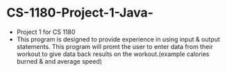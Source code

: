 # CS-1180-Project-1-Java-
 * Project 1 for CS 1180
 * This program is designed to provide experience in using input & output statements.
 This program will promt the user to enter data from their workout to give 
 data back results on the workout.(example calories burned & and average speed)

